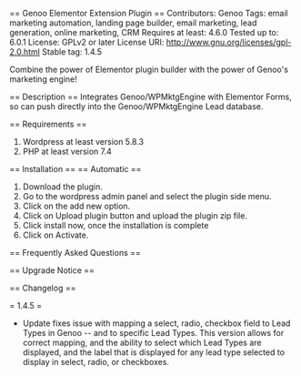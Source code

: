 == Genoo Elementor Extension Plugin ==
Contributors: Genoo 
Tags: email marketing automation, landing page builder, email marketing, lead generation, online marketing, CRM Requires at least: 4.6.0 
Tested up to: 6.0.1 
License: GPLv2 or later 
License URI: http://www.gnu.org/licenses/gpl-2.0.html 
Stable tag: 1.4.5

Combine the power of Elementor plugin builder with the power of Genoo's marketing engine!

== Description == 
Integrates Genoo/WPMktgEngine with Elementor Forms, so can push directly into the Genoo/WPMktgEngine Lead database.

== Requirements ==
1. Wordpress at least version 5.8.3
2. PHP at least version 7.4

== Installation ==
== Automatic ==
1. Download the plugin. 
2. Go to the wordpress admin panel and select the plugin side menu.
3. Click on the add new option.
4. Click on Upload plugin button and upload the plugin zip file.
5. Click install now, once the installation is complete
6. Click on Activate.


== Frequently Asked Questions ==

== Upgrade Notice ==

== Changelog ==

= 1.4.5 =
* Update fixes issue with mapping a select, radio, checkbox field to Lead Types in Genoo -- and to specific Lead   Types. This version allows for correct mapping, and the ability to select which Lead Types are displayed, and the label that is displayed for any lead type selected to display in select, radio, or checkboxes.